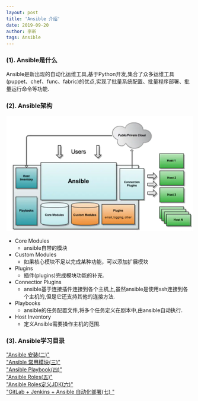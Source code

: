 ```yaml
---
layout: post
title: 'Ansible 介绍'
date: 2019-09-20
author: 李新
tags: Ansible
---
```


### (1). Ansible是什么
Ansible是新出现的自动化运维工具,基于Python开发,集合了众多运维工具(puppet、chef、func、fabric)的优点,实现了批量系统配置、批量程序部署、批量运行命令等功能.  

### (2). Ansible架构
!["Ansible架构"](/assets/ansible/imgs/ansible.webp)

+ Core Modules
  - ansible自带的模块
+ Custom Modules
  - 如果核心模块不足以完成某种功能，可以添加扩展模块
+ Plugins
  - 插件(plugins)完成模块功能的补充.
+ Connectior Plugins
  - ansible基于连接插件连接到各个主机上,虽然ansible是使用ssh连接到各个主机的,但是它还支持其他的连接方法.
+ Playbooks
  - ansible的任务配置文件,将多个任务定义在剧本中,由ansible自动执行.
+ Host Inventory
  - 定义Ansible需要操作主机的范围.

### (3). Ansible学习目录
["Ansible 安装(二)"](/2019/09/20/Ansible-Install.html)           
["Ansible 常用模块(三)"](/2019/09/20/Ansible-Module.html)         
["Ansible Playbook(四)"](/2019/09/20/Ansible-Playbook.html)   
["Ansible Roles(五)"](/2019/09/20/Ansible-Roles.html)   
["Ansible Roles定义JDK(六)"](/2019/09/20/Ansible-Roles-JDK.html)    
["GitLab + Jenkins +  Ansible 自动化部署(七) "](/2019/09/20/Ansible-AutoDeploy.html)

